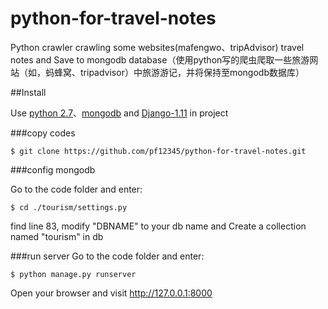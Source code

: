 # python-for-travel-notes
Python crawler crawling some websites(mafengwo、tripAdvisor)  travel notes and Save to mongodb database（使用python写的爬虫爬取一些旅游网站（如，蚂蜂窝、tripadvisor）中旅游游记，并将保持至mongodb数据库）

##Install

Use [python 2.7](https://www.python.org)、[mongodb](https://www.mongodb.com/download-center) and [Django-1.11](https://www.djangoproject.com/download/) in project

###copy codes

```
$ git clone https://github.com/pf12345/python-for-travel-notes.git
```

###config mongodb

Go to the code folder and enter:

```
$ cd ./tourism/settings.py

```
find line 83, modify "DBNAME" to your db name and Create a collection named "tourism" in db

###run server
Go to the code folder and enter:

```
$ python manage.py runserver
```

Open your browser and visit http://127.0.0.1:8000